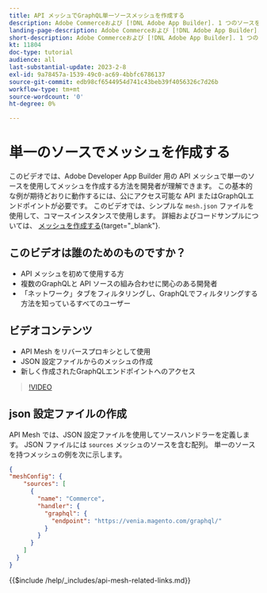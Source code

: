 ```yaml
---
title: API メッシュでGraphQL単一ソースメッシュを作成する
description: Adobe Commerceおよび [!DNL Adobe App Builder]. 1 つのソースを持つメッシュの作成について説明します。
landing-page-description: Adobe Commerceおよび [!DNL Adobe App Builder]. 1 つのソースを持つメッシュの作成について説明します。
short-description: Adobe Commerceおよび [!DNL Adobe App Builder]. 1 つのソースを持つメッシュの作成について説明します。
kt: 11804
doc-type: tutorial
audience: all
last-substantial-update: 2023-2-8
exl-id: 9a78457a-1539-49c0-ac69-4bbfc6786137
source-git-commit: edb98cf6544954d741c43beb39f4056326c7d26b
workflow-type: tm+mt
source-wordcount: '0'
ht-degree: 0%

---
```


# 単一のソースでメッシュを作成する

このビデオでは、Adobe Developer App Builder 用の API メッシュで単一のソースを使用してメッシュを作成する方法を開発者が理解できます。 この基本的な例が期待どおりに動作するには、公にアクセス可能な API またはGraphQLエンドポイントが必要です。 このビデオでは、シンプルな `mesh.json` ファイルを使用して、コマースインスタンスで使用します。 詳細およびコードサンプルについては、 [メッシュを作成する](https://developer.adobe.com/graphql-mesh-gateway/gateway/create-mesh/#create-a-mesh-1){target="_blank"}.

## このビデオは誰のためのものですか？

* API メッシュを初めて使用する方
* 複数のGraphQLと API ソースの組み合わせに関心のある開発者
* 「ネットワーク」タブをフィルタリングし、GraphQLでフィルタリングする方法を知っているすべてのユーザー

## ビデオコンテンツ

* API Mesh をリバースプロキシとして使用
* JSON 設定ファイルからのメッシュの作成
* 新しく作成されたGraphQLエンドポイントへのアクセス

>[!VIDEO](https://video.tv.adobe.com/v/3414124?quality=12&learn=on)

## json 設定ファイルの作成

API Mesh では、JSON 設定ファイルを使用してソースハンドラーを定義します。 JSON ファイルには `sources` メッシュのソースを含む配列。 単一のソースを持つメッシュの例を次に示します。

```json
{
"meshConfig": {
    "sources": [
      {
        "name": "Commerce",
        "handler": {
          "graphql": {
            "endpoint": "https://venia.magento.com/graphql/"
          }
        }
      }
    ]
  }
}
```

{{$include /help/_includes/api-mesh-related-links.md}}
